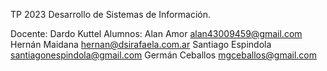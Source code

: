 TP 2023
Desarrollo de Sistemas de Información.

Docente: Dardo Kuttel
Alumnos:  Alan Amor               alan43009459@gmail.com
          Hernán Maidana      hernan@dsirafaela.com.ar
          Santiago Espindola  santiagonespindola@gmail.com
	        Germán Ceballos     mgceballos@gmail.com
